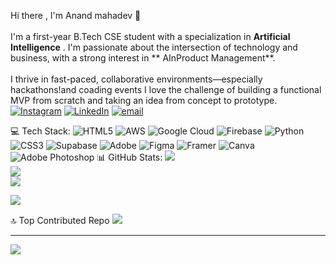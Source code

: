 
Hi there , I'm Anand mahadev 👋<br><br>I'm a first-year B.Tech CSE student with a specialization in **Artificial Intelligence** . I'm passionate about the intersection of technology and business, with a strong interest in ** AInProduct Management**.<br><br>I thrive in fast-paced, collaborative environments—especially  hackathons!and coading events I love the challenge of building a functional MVP from scratch and taking an idea from concept to prototype.
[![Instagram](https://img.shields.io/badge/Instagram-%23E4405F.svg?logo=Instagram&logoColor=white)](https://instagram.com/anand.mahadevv) [![LinkedIn](https://img.shields.io/badge/LinkedIn-%230077B5.svg?logo=linkedin&logoColor=white)](https://linkedin.com/in/anandmahadev)  [![email](https://img.shields.io/badge/Email-D14836?logo=gmail&logoColor=white)](mailto:anandgowda82961@gmail.com) 

💻 Tech Stack:
![HTML5](https://img.shields.io/badge/html5-%23E34F26.svg?style=for-the-badge&logo=html5&logoColor=white) ![AWS](https://img.shields.io/badge/AWS-%23FF9900.svg?style=for-the-badge&logo=amazon-aws&logoColor=white) ![Google Cloud](https://img.shields.io/badge/GoogleCloud-%234285F4.svg?style=for-the-badge&logo=google-cloud&logoColor=white) ![Firebase](https://img.shields.io/badge/firebase-%23039BE5.svg?style=for-the-badge&logo=firebase) ![Python](https://img.shields.io/badge/python-3670A0?style=for-the-badge&logo=python&logoColor=ffdd54) ![CSS3](https://img.shields.io/badge/css3-%231572B6.svg?style=for-the-badge&logo=css3&logoColor=white) ![Supabase](https://img.shields.io/badge/Supabase-3ECF8E?style=for-the-badge&logo=supabase&logoColor=white) ![Adobe](https://img.shields.io/badge/adobe-%23FF0000.svg?style=for-the-badge&logo=adobe&logoColor=white) ![Figma](https://img.shields.io/badge/figma-%23F24E1E.svg?style=for-the-badge&logo=figma&logoColor=white) ![Framer](https://img.shields.io/badge/Framer-black?style=for-the-badge&logo=framer&logoColor=blue) ![Canva](https://img.shields.io/badge/Canva-%2300C4CC.svg?style=for-the-badge&logo=Canva&logoColor=white) ![Adobe Photoshop](https://img.shields.io/badge/adobe%20photoshop-%2331A8FF.svg?style=for-the-badge&logo=adobe%20photoshop&logoColor=white)
📊 GitHub Stats:
![](https://github-readme-stats.vercel.app/api?username=anandmahadev&theme=dark&hide_border=false&include_all_commits=true&count_private=true)<br/>
![](https://nirzak-streak-stats.vercel.app/?user=anandmahadev&theme=dark&hide_border=false)<br/>
![](https://github-readme-stats.vercel.app/api/top-langs/?username=anandmahadev&theme=dark&hide_border=false&include_all_commits=true&count_private=true&layout=compact)


![](https://quotes-github-readme.vercel.app/api?type=horizontal&theme=radical)

🔝 Top Contributed Repo
![](https://github-contributor-stats.vercel.app/api?username=anandmahadev&limit=5&theme=dark&combine_all_yearly_contributions=true)

---
[![](https://visitcount.itsvg.in/api?id=anandmahadev&icon=0&color=0)](https://visitcount.itsvg.in)

